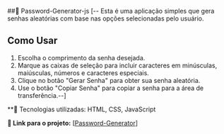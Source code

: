 ##📁 Password-Generator-js 
[-- Esta é uma aplicação simples que gera senhas aleatórias com base nas opções selecionadas pelo usuário.

## Como Usar

1. Escolha o comprimento da senha desejada.
2. Marque as caixas de seleção para incluir caracteres em minúsculas, maiúsculas, números e caracteres especiais.
3. Clique no botão "Gerar Senha" para obter sua senha aleatória.
4. Use o botão "Copiar Senha" para copiar a senha para a área de transferência.--]

**🚀 Tecnologias utilizadas: HTML, CSS, JavaScript

**🔗 Link para o projeto:** [<a href="https://guilherme-dev15.github.io/generator-password-js/"  >Password-Generator</a>]
